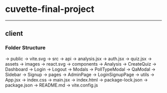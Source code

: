 # cuvette-final-project

---

## client

### Folder Structure

-> public
  -> vite.svg
-> src
  -> api
    -> analysis.jsx
    -> auth.jsx
    -> quiz.jsx
  -> assets
    -> images
    -> react.svg
  -> components
    -> Analysis
    -> CreateQuiz
    -> Dashboard
    -> Login
    -> Logout
    -> Modals
    -> PollTypeModal
    -> QaModal
    -> Sidebar
    -> Signup
  -> pages
    -> AdminPage
    -> LoginSignupPage
  -> utils
  -> App.jsx
  -> index.css
  -> main.jsx
-> index.html
-> package-lock.json
-> package.json
-> README.md
-> vite.config.js
